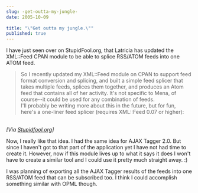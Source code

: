 ```yaml
---
slug: -get-outta-my-jungle-
date: 2005-10-09
 
title: "\"Get outta my jungle.\""
published: true
---
```

I have just seen over on StupidFool.org, that Latricia has updated the XML::Feed CPAN module to be able to splice RSS/ATOM feeds into one ATOM feed.<p /><blockquote class="posterous_medium_quote"><p>So I recently updated my XML::Feed module on CPAN to support feed format conversion and splicing, and built a simple feed splicer that takes multiple feeds, splices them together, and produces an Atom feed that contains all of her activity. It's not specific to Mena, of course--it could be used for any combination of feeds.<br />I'll probably be writing more about this in the future, but for fun, here's a one-liner feed splicer (requires XML::Feed 0.07 or higher):</p></blockquote><br /><i>[Via [Stupidfool.org](http://btrott.typepad.com/typepad/2005/08/the_joy_of_spli.html)]</i><p />Now, I really like that idea.  I had the same idea for AJAX Tagger 2.0.  But since I haven't got to that part of the application yet I have not had time to create it.  However, now if this module lives up to what it says it does I won't have to create a similar tool and I could use it pretty much straight away. :)<p />I was planning of exporting all the AJAX Tagger results of the feeds into one RSS/ATOM feed that can be subscribed too.  I think I could accomplish something similar with OPML though.<p />

